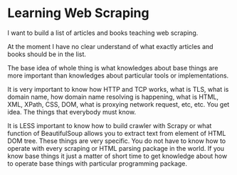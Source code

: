 # Learning Web Scraping

I want to build a list of articles and books teaching web scraping.

At the moment I have no clear understand of what exactly articles and books should be in the list.

The base idea of whole thing is what knowledges about base things are more important than knowledges
about particular tools or implementations.

It is very important to know how HTTP and TCP works, what is TLS, what is domain name, how domain name resolving is
happening, what is HTML, XML, XPath, CSS, DOM, what is proxying network request, etc, etc. You get idea. The things that everybody must know.

It is LESS important to know how to build crawler with Scrapy or what function of BeautifulSoup allows you to extract text from element of HTML DOM tree. These things are very specific. You do not have to know how to operate with every scraping or HTML parsing package in the world. If you know base things it just a matter of short time to get knowledge about how to operate base things with particular programming package.
